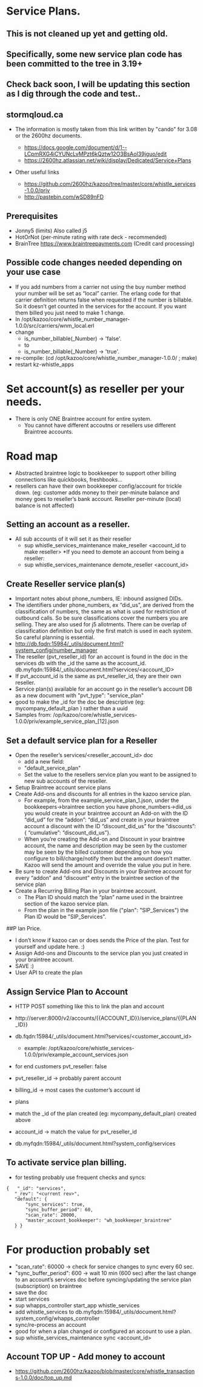 # Service Plans.

## This is not cleaned up yet and getting old.  
## Specifically, some new service plan code has been committed to the tree in 3.19+ 
## Check back soon, I will be updating this section as I dig through the code and test..
## stormqloud.ca

* The information is mostly taken from this link written by "cando" for 3.08 or the 2600hz documents.  
  * https://docs.google.com/document/d/1--LCpmRXG4iCYUNcLvMPzt6kQztw12O3BsAoI39jguo/edit
  * https://2600hz.atlassian.net/wiki/display/Dedicated/Service+Plans

* Other useful links 
  * https://github.com/2600hz/kazoo/tree/master/core/whistle_services-1.0.0/priv
  * http://pastebin.com/wSD89nFD

## Prerequisites
* Jonny5 (limits) Also called j5
* HotOrNot (per-minute rating with rate deck - recommended)
* BrainTree https://www.braintreepayments.com (Credit card processing)

## Possible code changes needed depending on your use case
  * If you add numbers from a carrier not using the buy number method your number will be set as “local” carrier. The erlang code for that carrier definition returns false when requested if the number is billable. So it doesn’t get counted in the services for the account. If you want them billed you just need to make 1 change.
  * In /opt/kazoo/core/whistle_number_manager-1.0.0/src/carriers/wnm_local.erl
  * change
    * is_number_billable(_Number) -> 'false'.
    * to
    * is_number_billable(_Number) -> 'true'.
  * re-compile: (cd /opt/kazoo/core/whistle_number_manager-1.0.0/ ; make)
  * restart kz-whistle_apps

# Set account(s) as reseller per your needs.
* There is only ONE Braintree account for entire system.
  * You cannot have different accoutns or resellers use different Braintree accounts.
  
# Road map
  * Abstracted braintree logic to bookkeeper to support other billing connections like quickbooks, freshbooks...
  * resellers can have their own bookkeeper config/account for trickle down. (eg: customer adds money to their per-minute balance and money goes to reseller’s bank account. Reseller per-minute (local) balance is not affected)

## Setting an account as a reseller. 
* All sub accounts of it will set it as their reseller
  * sup whistle_services_maintenance make_reseller <account_id to make reseller>
*If you need to demote an account from being a reseller:
  * sup whistle_services_maintenance demote_reseller <account_id>

## Create Reseller service plan(s)
* Important notes about phone_numbers, IE: inbound assigned DIDs.
* The identifiers under phone_numbers, ex “did_us”, are derived from the classification of  numbers, the same as what is used for restriction of outbound calls. So be sure classifications cover the numbers you are selling. They are also used for j5 allotments. There can be overlap of classification definition but only the first match is used in each system. So careful planning is essential.
* http://db.fqdn:15984/_utils/document.html?system_config/number_manager
* The reseller (pvt_reseller_id) for an account is found in the doc in the services db with the _id the same as the account_id. db.myfqdn:15984/_utils/document.html?services/<account_ID>
* If pvt_account_id is the same as pvt_reseller_id, they are their own reseller.
* Service plan(s) available for an account go in the reseller’s account DB as a new document
with "pvt_type": "service_plan"
* good to make the _id for the doc be descriptive (eg: mycompany_default_plan ) rather than a uuid
* Samples from: /op/kazoo/core/whistle_services-1.0.0/priv/example_service_plan_[12].json

## Set a default service plan for a Reseller
* Open the reseller’s services/<reseller_account_id> doc
  * add a new field:
  * "default_service_plan"
  * Set the value to the resellers service plan you want to be assigned to new sub accounts of the reseller.
* Setup Braintree account service plans
* Create Add-ons and discounts for all entries in the kazoo service plan. 
  * For example, from the example_service_plan_1.json, under the bookkeepers->braintree section you have phone_numbers->did_us you would create in your braintree account an Add-on with the ID “did_ud” for the “addon”: “did_us” and create in your braintree account a discount with the ID “discount_did_us” for the “discounts”: { “cumulative”: “discount_did_us”}. 
  * When you’re creating the Add-on and Discount in your braintree account, the name and description may be seen by the customer may be seen by the billed customer depending on how you configure to bill/charge/notify them but the amount doesn’t matter. Kazoo will send the amount and override the value you put in here.
* Be sure to create Add-ons and Discounts in your Braintree account for every “addon” and “discount” entry in the braintree section of the service plan
* Create a Recurring Billing Plan in your braintree account. 
  * The Plan ID should match the “plan” name used in the braintree section of the kazoo service plan. 
  * From the plan in the example json file ("plan": "SIP_Services") the Plan ID would be "SIP_Services".

##P lan Price. 
* I don’t know if kazoo can or does sends the Price of the plan. Test for yourself and update here. :)
* Assign Add-ons and Discounts to the service plan you just created in your braintree account.
* SAVE :)
* User API to create the plan

## Assign Service Plan to Account
* HTTP POST something like this to link the plan and account
* http://server:8000/v2/accounts/{{ACCOUNT_ID}}/service_plans/{{PLAN_ID}}


* db.fqdn:15984/_utils/document.html?services/<customer_account_id>
  * example: /opt/kazoo/core/whistle_services-1.0.0/priv/example_account_services.json
* for end customers pvt_reseller: false
* pvt_reseller_id -> probably parent account
* billing_id -> most cases the customer’s account id
* plans
* match the _id of the plan created (eg: mycompany_default_plan) created above
* account_id -> match the value for pvt_reseller_id
* db.myfqdn:15984/_utils/document.html?system_config/services

## To activate service plan billing.
* for testing probably use frequent checks and syncs:
```
{   "_id": "services",
   "_rev": "<current rev>",
   "default": {
       "sync_services": true,
       "sync_buffer_period": 60,
       "scan_rate": 20000,
       "master_account_bookkeeper": "wh_bookkeeper_braintree"
   } }
```

# For production probably set 
* "scan_rate": 60000 -> check for service changes to sync every 60 sec.
* "sync_buffer_period": 600  -> wait 10 min (600 sec) after the last change to an account’s services doc before  syncing/updating the service plan (subscription) on braintree
* save the doc
* start services
* sup whapps_controller start_app whistle_services
* add whistle_services to db.myfqdn:15984/_utils/document.html?system_config/whapps_controller
* sync/re-process an account
* good for when a plan changed or configured an account to use a plan.
* sup whistle_services_maintenance sync <account_id>

## Account TOP UP - Add money to account
* https://github.com/2600hz/kazoo/blob/master/core/whistle_transactions-1.0.0/doc/top_up.md


